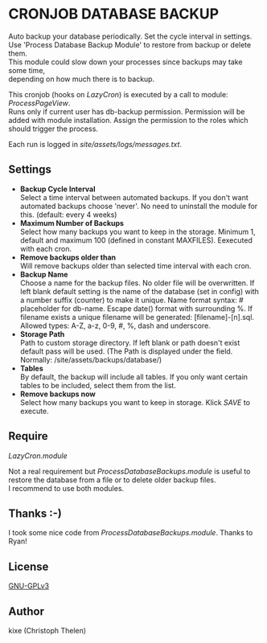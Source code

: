 CRONJOB DATABASE BACKUP
=======================

Auto backup your database periodically. Set the cycle interval in settings.  
Use 'Process Database Backup Module' to restore from backup or delete them.  
This module could slow down your processes since backups may take some time,  
depending on how much there is to backup.

This cronjob (hooks on *LazyCron*) is executed by a call to module: *ProcessPageView*.   
Runs only if current user has db-backup permission. Permission will be added with module installation. Assign the permission to the roles which should trigger the process.  

Each run is logged in *site/assets/logs/messages.txt*.

## Settings
+ **Backup Cycle Interval**  
Select a time interval between automated backups. If you don't want automated backups choose 'never'. No need to uninstall the module for this. (default: every 4 weeks)  
+ **Maximum Number of Backups**  
Select how many backups you want to keep in the storage. Minimum 1, default and maximum 100 (defined in constant MAXFILES). Eexecuted with each cron.    
+ **Remove backups older than**  
Will remove backups older than selected time interval with each cron. 
+ **Backup Name**  
Choose a name for the backup files. No older file will be overwritten. If left blank default setting is the name of the database (set in config) with a number suffix (counter) to make it unique. Name format syntax: # placeholder for db-name. Escape date() format with surrounding %. If filename exists a unique filename will be generated: [filename]-[n].sql. Allowed types: A-Z, a-z, 0-9, #, %, dash and underscore.  
+ **Storage Path**  
Path to custom storage directory. If left blank or path doesn't exist default pass will be used. (The Path is displayed under the field. Normally: /site/assets/backups/database/)  
+ **Tables**  
By default, the backup will include all tables. If you only want certain tables to be included, select them from the list.  
+ **Remove backups now**  
Select how many backups you want to keep in storage. Klick *SAVE* to execute.  

## Require
*LazyCron.module*  

Not a real requirement but *ProcessDatabaseBackups.module* is useful to restore the database from a file or to delete older backup files.  
I recommend to use both modules.  

## Thanks :-)
I took some nice code from *ProcessDatabaseBackups.module*.  Thanks to Ryan!  

## License
[GNU-GPLv3](http://www.gnu.org/licenses/gpl-3.0.html)  

## Author
kixe (Christoph Thelen)